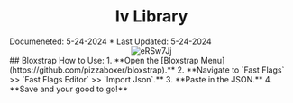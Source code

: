 <h1 align="center">Iv Library</h1>
Documeneted: 5-24-2024
* Last Updated: 5-24-2024
<center> <img src="https://i.ibb.co/vZ1dqFf/eRSw7Jj.png" alt="eRSw7Jj" border="0"> </center>
## Bloxstrap How to Use:
1. **Open the [Bloxstrap Menu](https://github.com/pizzaboxer/bloxstrap).**
2. **Navigate to `Fast Flags` >> `Fast Flags Editor` >> `Import Json`.**
3. **Paste in the JSON.**
4. **Save and your good to go!**
